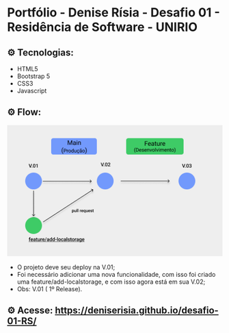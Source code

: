 # Portfólio - Denise Rísia - Desafio 01 - Residência de Software - UNIRIO

## ⚙️ Tecnologias:

- HTML5
- Bootstrap 5
- CSS3
- Javascript

## ⚙️ Flow:

![Flow](assets/imagens/Arquitetura.png)

- O projeto deve seu deploy na V.01;
- Foi necessário adicionar uma nova funcionalidade, com isso foi criado uma feature/add-localstorage, e com isso agora está em sua V.02;
- Obs: V.01 ( 1º Release).

## ⚙️ Acesse: https://deniserisia.github.io/desafio-01-RS/
